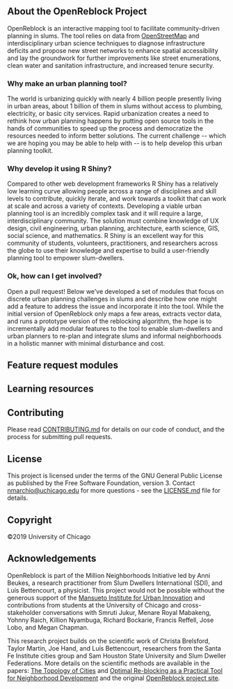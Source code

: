 ## About the OpenReblock Project

OpenReblock is an interactive mapping tool to facilitate community-driven planning in slums. The tool relies on data from [OpenStreetMap](https://www.openstreetmap.org) and interdisciplinary urban science techniques to diagnose infrastructure deficits and propose new street networks to enhance spatial accessibility and lay the groundwork for further improvements like street enumerations, clean water and sanitation infrastructure, and increased tenure security.

### Why make an urban planning tool? 
The world is urbanizing quickly with nearly 4 billion people presently living in urban areas, about 1 billion of them in slums without access to plumbing, electricity, or basic city services. Rapid urbanization creates a need to rethink how urban planning happens by putting open source tools in the hands of communities to speed up the process and democratize the resources needed to inform better solutions. The current challenge -- which we are hoping you may be able to help with -- is to help develop this urban planning toolkit.

### Why develop it using R Shiny? 
Compared to other web development frameworks R Shiny has a relatively low learning curve allowing people across a range of disciplines and skill levels to contribute, quickly iterate, and work towards a toolkit that can work at scale and across a variety of contexts. Developing a viable urban planning tool is an incredibly complex task and it will require a large, interdisciplinary community. The solution must combine knowledge of UX design, civil engineering, urban planning, architecture, earth science, GIS, social science, and mathematics. R Shiny is an excellent way for this community of students, volunteers, practitioners, and researchers across the globe to use their knowledge and expertise to build a user-friendly planning tool to empower slum-dwellers.

### Ok, how can I get involved? 
Open a pull request! Below we’ve developed a set of modules that focus on discrete urban planning challenges in slums and describe how one might add a feature to address the issue and incorporate it into the tool. While the initial version of OpenReblock only maps a few areas, extracts vector data, and runs a prototype version of the reblocking algorithm, the hope is to incrementally add modular features to the tool to enable slum-dwellers and urban planners to re-plan and integrate slums and informal neighborhoods in a holistic manner with minimal disturbance and cost. 

## Feature request modules


## Learning resources


## Contributing

Please read [CONTRIBUTING.md](https://github.com/nmarchio/osm-planning-tool/blob/master/CONTRIBUTING.md) for details on our code of conduct, and the process for submitting pull requests.

## License

This project is licensed under the terms of the GNU General Public License as published by the Free Software Foundation, version 3. Contact nmarchio@uchicago.edu for more questions - see the [LICENSE.md](https://github.com/nmarchio/osm-planning-tool/blob/master/LICENSE.md) file for details.

## Copyright

©2019 University of Chicago

## Acknowledgements

OpenReblock is part of the Million Neighborhoods Initiative led by Anni Beukes, a research practitioner from Slum Dwellers International (SDI), and Luís Bettencourt, a physicist. This project would not be possible without the generous support of the [Mansueto Institute for Urban Innovation](https://miurban.uchicago.edu/ourapproach/) and contributions from students at the University of Chicago and cross-stakeholder conversations with 
Smruti Jukur, Menare Royal Mabakeng, Yohnny Raich, Killion Nyambuga, Richard Bockarie, Francis Reffell, Jose Lobo, and Megan Chapman. 

This research project builds on the scientific work of Christa Brelsford, Taylor Martin, Joe Hand, and Luís Bettencourt, researchers from the Santa Fe Institute cities group and Sam Houston State University and Slum Dweller Federations. More details on the scientific methods are available in the papers: [The Topology of Cities](https://advances.sciencemag.org/content/4/8/eaar4644/tab-pdf) and [Optimal Re-blocking as a Practical Tool for Neighborhood Development](https://journals.sagepub.com/doi/abs/10.1177/2399808317712715) and the original [OpenReblock project site](https://openreblock.org/).





